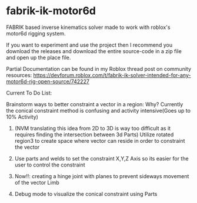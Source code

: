 # fabrik-ik-motor6d

FABRIK based inverse kinematics solver made to work with roblox's motor6d rigging system.

If you want to experiment and use the project then I recommend you download the releases and download the entire source-code in a zip file and open up the place file.

Partial Documentation can be found in my Roblox thread post on community resources:
https://devforum.roblox.com/t/fabrik-ik-solver-intended-for-any-motor6d-rig-open-source/742227

Current To Do List:

Brainstorm ways to better constraint a vector in a region:
Why? Currently the conical constraint method is confusing and activity intensive(Goes up to 10% Activity)

1. (NVM translating this idea from 2D to 3D is way too difficult as it requires finding the intersection between 3d Parts) Utilize rotated region3 to create space where vector can reside in order to constraint the vector

2. Use parts and welds to set the constraint X,Y,Z Axis so its easier for the user to control the constraint

3. Now!!: creating a hinge joint with planes to prevent sideways movement of the vector Limb

4. Debug mode to visualize the conical constraint using Parts
